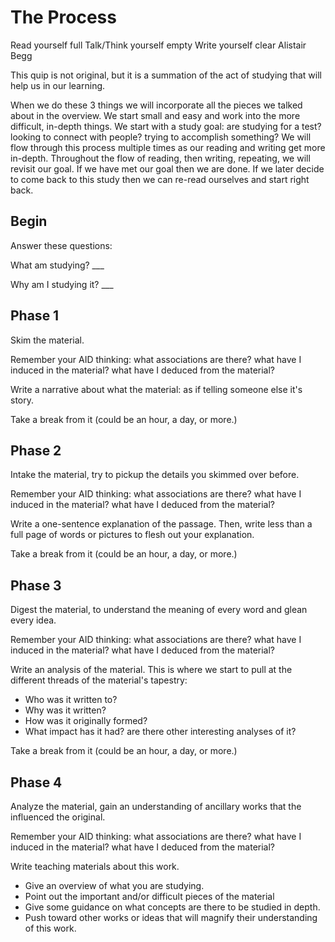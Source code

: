 # The Process

Read yourself full
Talk/Think yourself empty
Write yourself clear
  Alistair Begg

This quip is not original, but it is a summation of the act of studying that will help us in our learning.

When we do these 3 things we will incorporate all the pieces we talked about in the overview.
We start small and easy and work into the more difficult, in-depth things.
We start with a study goal: are studying for a test? looking to connect with people? trying to accomplish something?
We will flow through this process multiple times as our reading and writing get more in-depth.
Throughout the flow of reading, then writing, repeating, we will revisit our goal.
If we have met our goal then we are done.
If we later decide to come back to this study then we can re-read ourselves and start right back.


## Begin

Answer these questions:

  What am studying? ___
  
  Why am I studying it? ___


## Phase 1

Skim the material.

Remember your AID thinking: 
  what associations are there? 
  what have I induced in the material? 
  what have I deduced from the material?

Write a narrative about what the material: as if telling someone else it's story.

Take a break from it (could be an hour, a day, or more.)


## Phase 2

Intake the material, try to pickup the details you skimmed over before.

Remember your AID thinking: 
  what associations are there? 
  what have I induced in the material? 
  what have I deduced from the material?

Write a one-sentence explanation of the passage.
Then, write less than a full page of words or pictures to flesh out your explanation.

Take a break from it (could be an hour, a day, or more.)


## Phase 3

Digest the material, to understand the meaning of every word and glean every idea.

Remember your AID thinking: 
  what associations are there? 
  what have I induced in the material? 
  what have I deduced from the material?

Write an analysis of the material.
This is where we start to pull at the different threads of the material's tapestry:
- Who was it written to?
- Why was it written?
- How was it originally formed?
- What impact has it had? are there other interesting analyses of it?

Take a break from it (could be an hour, a day, or more.)


## Phase 4

Analyze the material, gain an understanding of ancillary works that the influenced the original.

Remember your AID thinking: 
  what associations are there? 
  what have I induced in the material? 
  what have I deduced from the material?

Write teaching materials about this work.
- Give an overview of what you are studying.
- Point out the important and/or difficult pieces of the material
- Give some guidance on what concepts are there to be studied in depth.
- Push toward other works or ideas that will magnify their understanding of this work.
